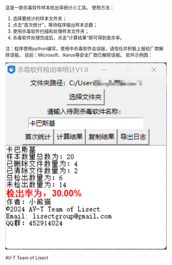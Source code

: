这是一款杀毒软件样本检出率统计小工具。
使用方法：
1. 选择要统计的样本文件夹；
2. 点击“首次统计”，等待程序输出样本总数；
3. 使用杀毒软件扫描和处理样本文件夹；
4. 杀毒软件处理完成后，点击“计算结果“即可得到查杀率。

注：程序使用python编写，使用中杀毒软件会误报，请信任并积极上报给厂商解除误报。
目前：Microsoft、ikarus等安全厂商已解除误报。
软件示例图：

![image](https://github.com/Lisect/LisectAVS/blob/main/pic/Snipast.png)

AV-T Team of Lisect
